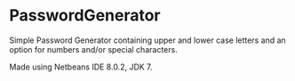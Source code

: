# PasswordGenerator
Simple Password Generator containing upper and lower case letters and an option for numbers and/or special characters. 

Made using Netbeans IDE 8.0.2, JDK 7. 
